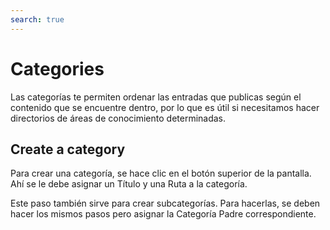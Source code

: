 ```yaml
---
search: true
---
```


# Categories

Las categorías te permiten ordenar las entradas que publicas según el contenido que se encuentre dentro, por lo que es útil si necesitamos hacer directorios de áreas de conocimiento determinadas.

## Create a category

Para crear una categoría, se hace clic en el botón superior de la pantalla. Ahí se le debe asignar un Título y una Ruta a la categoría.

Este paso también sirve para crear subcategorías. Para hacerlas, se deben hacer los mismos pasos pero asignar la Categoría Padre correspondiente.
